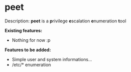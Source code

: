 <h1>peet</h1>
 
<p>Description: <b>peet</b> is a <b>p</b>rivilege <b>e</b>scalation <b>e</b>numeration <b>t</b>ool</p>

<p><b>Existing features:</b></p>
<ul>
	<li>Nothing for now :p</li>
</ul>
 
<p><b>Features to be added:</b></p>
<ul>
<li>Simple user and system informations...</li>
<li>/etc/* enumeration</li>
</ul>
